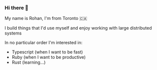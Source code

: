 ### Hi there 👋

My name is Rohan, I'm from Toronto 🇨🇦

I build things that I'd use myself and enjoy working with large distributed systems

In no particular order I'm interested in:
- Typescript (when I want to be fast)
- Ruby (when I want to be productive)
- Rust (learning...)
